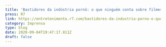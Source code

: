 ```yaml
---
title: 'Bastidores da indústria pornô: o que ninguém conta sobre filmes adultos'
press: R7
link: https://entretenimento.r7.com/bastidores-da-industria-porno-o-que-ninguem-conta-sobre-filmes-adultos-04092020
category: Imprensa
type: blog
date: 2020-09-04T19:47:17.811Z
draft: false
---
```

